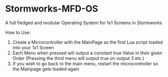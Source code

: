 # Stormworks-MFD-OS
A full fledged and modular Operating System for 1x1 Screens in Stormworks

How to Use:
  1. Create a Microcontroller with the MainPage as the first Lua script loaded into your 1x1 Screen
  2. Each Menu when pressed will output a constant true Value in their given Order (Pressing the third menu will output true on output 3 etc.)
  3. If you wish to go back to the main menu, restart the microcontroller so the Mainpage gets loaded again
